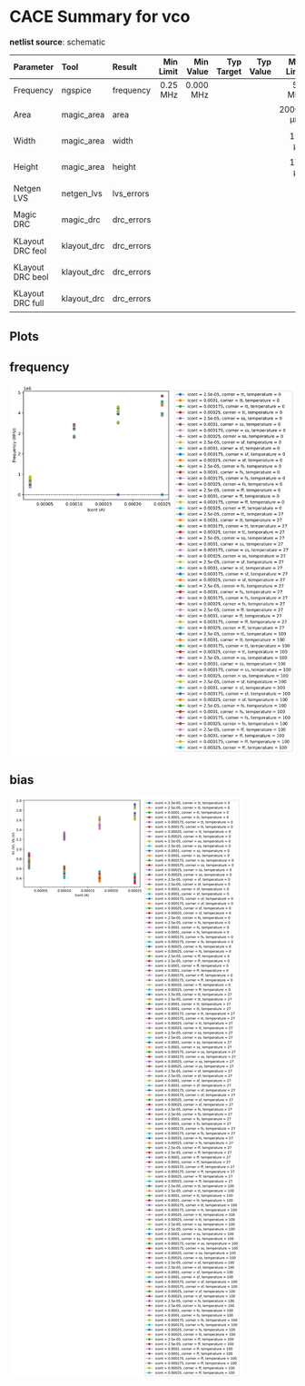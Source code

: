 
# CACE Summary for vco

**netlist source**: schematic

|      Parameter       |         Tool         |     Result      | Min Limit  |  Min Value   | Typ Target |  Typ Value   | Max Limit  |  Max Value   |  Status  |
| :------------------- | :------------------- | :-------------- | ---------: | -----------: | ---------: | -----------: | ---------: | -----------: | :------: |
| Frequency            | ngspice              | frequency            |        0.25 MHz |  0.000 MHz |            ​ |          ​ |      5.0 MHz |  4.828 MHz |   Pass ✅    |
| Area                 | magic_area           | area                 |               ​ |          ​ |            ​ |          ​ |    20000 µm² |          ​ |   Skip 🟧    |
| Width                | magic_area           | width                |               ​ |          ​ |            ​ |          ​ |       110 µm |          ​ |   Skip 🟧    |
| Height               | magic_area           | height               |               ​ |          ​ |            ​ |          ​ |       175 µm |          ​ |   Skip 🟧    |
| Netgen LVS           | netgen_lvs           | lvs_errors           |               ​ |          ​ |            ​ |          ​ |            0 |          ​ |   Skip 🟧    |
| Magic DRC            | magic_drc            | drc_errors           |               ​ |          ​ |            ​ |          ​ |            0 |          ​ |   Skip 🟧    |
| KLayout DRC feol     | klayout_drc          | drc_errors           |               ​ |          ​ |            ​ |          ​ |            0 |          ​ |   Skip 🟧    |
| KLayout DRC beol     | klayout_drc          | drc_errors           |               ​ |          ​ |            ​ |          ​ |            0 |          ​ |   Skip 🟧    |
| KLayout DRC full     | klayout_drc          | drc_errors           |               ​ |          ​ |            ​ |          ​ |            0 |          ​ |   Skip 🟧    |


## Plots

## frequency

![frequency](./vco/schematic/frequency.svg)

## bias

![bias](./vco/schematic/bias.svg)
